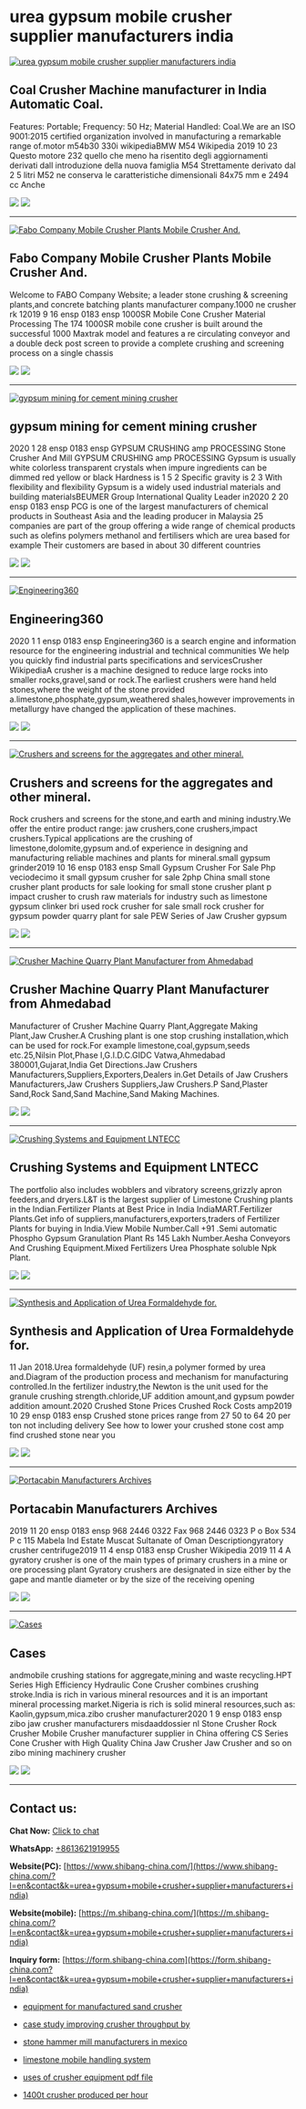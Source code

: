 # urea gypsum mobile crusher supplier manufacturers india

<a href="https://swt.shibang-china.com/?l=en&img&k=urea+gypsum+mobile+crusher+supplier+manufacturers+india" target="_blank">![urea gypsum mobile crusher supplier manufacturers india](http://static.shibang-china.com/all-800x300/1223.jpg)</a>

## Coal Crusher Machine manufacturer in India Automatic Coal.
Features: Portable; Frequency: 50 Hz; Material Handled: Coal.We are an ISO 9001:2015 certified organization involved in manufacturing a remarkable range of.motor m54b30 330i wikipediaBMW M54 Wikipedia 2019 10 23 Questo motore 232 quello che meno ha risentito degli aggiornamenti derivati dall introduzione della nuova famiglia M54 Strettamente derivato dal 2 5 litri M52 ne conserva le caratteristiche dimensionali 84x75 mm e 2494 cc Anche


<a href="https://whatsapp.shibangsoft.com/WhatsApp.php" target="_blank" title="WhatsApp">![](http://static.shibang-china.com/icon/whatsapp.png)</a> <a href="https://swt.shibang-china.com/?l=en&icon&k=urea+gypsum+mobile+crusher+supplier+manufacturers+india" target="_blank">![](http://static.shibang-china.com/icon/chat-en.png)</a>

---

<a href="https://swt.shibang-china.com/?l=en&img&k=urea+gypsum+mobile+crusher+supplier+manufacturers+india" target="_blank">![Fabo Company Mobile Crusher Plants Mobile Crusher And.](http://static.shibang-china.com/all-800x300/198.jpg)</a>

## Fabo Company Mobile Crusher Plants Mobile Crusher And.
Welcome to FABO Company Website; a leader stone crushing &amp; screening plants,and concrete batching plants manufacturer company.1000 ne crusher rk 12019 9 16 ensp 0183 ensp 1000SR Mobile Cone Crusher Material Processing The 174 1000SR mobile cone crusher is built around the successful 1000 Maxtrak model and features a re circulating conveyor and a double deck post screen to provide a complete crushing and screening process on a single chassis


<a href="https://whatsapp.shibangsoft.com/WhatsApp.php" target="_blank" title="WhatsApp">![](http://static.shibang-china.com/icon/whatsapp.png)</a> <a href="https://swt.shibang-china.com/?l=en&icon&k=urea+gypsum+mobile+crusher+supplier+manufacturers+india" target="_blank">![](http://static.shibang-china.com/icon/chat-en.png)</a>

---

<a href="https://swt.shibang-china.com/?l=en&img&k=urea+gypsum+mobile+crusher+supplier+manufacturers+india" target="_blank">![gypsum mining for cement mining crusher](http://static.shibang-china.com/all-800x300/1442.jpg)</a>

## gypsum mining for cement mining crusher
2020 1 28 ensp 0183 ensp GYPSUM CRUSHING amp PROCESSING Stone Crusher And Mill GYPSUM CRUSHING amp PROCESSING Gypsum is usually white colorless transparent crystals when impure ingredients can be dimmed red yellow or black Hardness is 1 5 2 Specific gravity is 2 3 With flexibility and flexibility Gypsum is a widely used industrial materials and building materialsBEUMER Group International Quality Leader in2020 2 20 ensp 0183 ensp PCG is one of the largest manufacturers of chemical products in Southeast Asia and the leading producer in Malaysia 25 companies are part of the group offering a wide range of chemical products such as olefins polymers methanol and fertilisers which are urea based for example Their customers are based in about 30 different countries


<a href="https://whatsapp.shibangsoft.com/WhatsApp.php" target="_blank" title="WhatsApp">![](http://static.shibang-china.com/icon/whatsapp.png)</a> <a href="https://swt.shibang-china.com/?l=en&icon&k=urea+gypsum+mobile+crusher+supplier+manufacturers+india" target="_blank">![](http://static.shibang-china.com/icon/chat-en.png)</a>

---

<a href="https://swt.shibang-china.com/?l=en&img&k=urea+gypsum+mobile+crusher+supplier+manufacturers+india" target="_blank">![Engineering360](http://static.shibang-china.com/all-800x300/318.jpg)</a>

## Engineering360
2020 1 1 ensp 0183 ensp Engineering360 is a search engine and information resource for the engineering industrial and technical communities We help you quickly find industrial parts specifications and servicesCrusher WikipediaA crusher is a machine designed to reduce large rocks into smaller rocks,gravel,sand or rock.The earliest crushers were hand held stones,where the weight of the stone provided a.limestone,phosphate,gypsum,weathered shales,however improvements in metallurgy have changed the application of these machines.


<a href="https://whatsapp.shibangsoft.com/WhatsApp.php" target="_blank" title="WhatsApp">![](http://static.shibang-china.com/icon/whatsapp.png)</a> <a href="https://swt.shibang-china.com/?l=en&icon&k=urea+gypsum+mobile+crusher+supplier+manufacturers+india" target="_blank">![](http://static.shibang-china.com/icon/chat-en.png)</a>

---

<a href="https://swt.shibang-china.com/?l=en&img&k=urea+gypsum+mobile+crusher+supplier+manufacturers+india" target="_blank">![Crushers and screens for the aggregates and other mineral.](http://static.shibang-china.com/all-800x300/276.jpg)</a>

## Crushers and screens for the aggregates and other mineral.
Rock crushers and screens for the stone,and earth and mining industry.We offer the entire product range: jaw crushers,cone crushers,impact crushers.Typical applications are the crushing of limestone,dolomite,gypsum and.of experience in designing and manufacturing reliable machines and plants for mineral.small gypsum grinder2019 10 16 ensp 0183 ensp Small Gypsum Crusher For Sale Php veciodecimo it small gypsum crusher for sale 2php China small stone crusher plant products for sale looking for small stone crusher plant p impact crusher to crush raw materials for industry such as limestone gypsum clinker bri used rock crusher for sale small rock crusher for gypsum powder quarry plant for sale PEW Series of Jaw Crusher gypsum


<a href="https://whatsapp.shibangsoft.com/WhatsApp.php" target="_blank" title="WhatsApp">![](http://static.shibang-china.com/icon/whatsapp.png)</a> <a href="https://swt.shibang-china.com/?l=en&icon&k=urea+gypsum+mobile+crusher+supplier+manufacturers+india" target="_blank">![](http://static.shibang-china.com/icon/chat-en.png)</a>

---

<a href="https://swt.shibang-china.com/?l=en&img&k=urea+gypsum+mobile+crusher+supplier+manufacturers+india" target="_blank">![Crusher Machine Quarry Plant Manufacturer from Ahmedabad](http://static.shibang-china.com/all-800x300/725.jpg)</a>

## Crusher Machine Quarry Plant Manufacturer from Ahmedabad
Manufacturer of Crusher Machine Quarry Plant,Aggregate Making Plant,Jaw Crusher.A Crushing plant is one stop crushing installation,which can be used for rock.For example limestone,coal,gypsum,seeds etc.25,Nilsin Plot,Phase I,G.I.D.C.GIDC Vatwa,Ahmedabad 380001,Gujarat,India Get Directions.Jaw Crushers Manufacturers,Suppliers,Exporters,Dealers in.Get Details of Jaw Crushers Manufacturers,Jaw Crushers Suppliers,Jaw Crushers.P Sand,Plaster Sand,Rock Sand,Sand Machine,Sand Making Machines.


<a href="https://whatsapp.shibangsoft.com/WhatsApp.php" target="_blank" title="WhatsApp">![](http://static.shibang-china.com/icon/whatsapp.png)</a> <a href="https://swt.shibang-china.com/?l=en&icon&k=urea+gypsum+mobile+crusher+supplier+manufacturers+india" target="_blank">![](http://static.shibang-china.com/icon/chat-en.png)</a>

---

<a href="https://swt.shibang-china.com/?l=en&img&k=urea+gypsum+mobile+crusher+supplier+manufacturers+india" target="_blank">![Crushing Systems and Equipment LNTECC](http://static.shibang-china.com/all-800x300/1206.jpg)</a>

## Crushing Systems and Equipment LNTECC
The portfolio also includes wobblers and vibratory screens,grizzly apron feeders,and dryers.L&amp;T is the largest supplier of Limestone Crushing plants in the Indian.Fertilizer Plants at Best Price in India IndiaMART.Fertilizer Plants.Get info of suppliers,manufacturers,exporters,traders of Fertilizer Plants for buying in India.View Mobile Number.Call +91 .Semi automatic Phospho Gypsum Granulation Plant Rs 145 Lakh Number.Aesha Conveyors And Crushing Equipment.Mixed Fertilizers Urea Phosphate soluble Npk Plant.


<a href="https://whatsapp.shibangsoft.com/WhatsApp.php" target="_blank" title="WhatsApp">![](http://static.shibang-china.com/icon/whatsapp.png)</a> <a href="https://swt.shibang-china.com/?l=en&icon&k=urea+gypsum+mobile+crusher+supplier+manufacturers+india" target="_blank">![](http://static.shibang-china.com/icon/chat-en.png)</a>

---

<a href="https://swt.shibang-china.com/?l=en&img&k=urea+gypsum+mobile+crusher+supplier+manufacturers+india" target="_blank">![Synthesis and Application of Urea Formaldehyde for.](http://static.shibang-china.com/all-800x300/527.jpg)</a>

## Synthesis and Application of Urea Formaldehyde for.
11 Jan 2018.Urea formaldehyde (UF) resin,a polymer formed by urea and.Diagram of the production process and mechanism for manufacturing controlled.In the fertilizer industry,the Newton is the unit used for the granule crushing strength.chloride,UF addition amount,and gypsum powder addition amount.2020 Crushed Stone Prices Crushed Rock Costs amp2019 10 29 ensp 0183 ensp Crushed stone prices range from 27 50 to 64 20 per ton not including delivery See how to lower your crushed stone cost amp find crushed stone near you


<a href="https://whatsapp.shibangsoft.com/WhatsApp.php" target="_blank" title="WhatsApp">![](http://static.shibang-china.com/icon/whatsapp.png)</a> <a href="https://swt.shibang-china.com/?l=en&icon&k=urea+gypsum+mobile+crusher+supplier+manufacturers+india" target="_blank">![](http://static.shibang-china.com/icon/chat-en.png)</a>

---

<a href="https://swt.shibang-china.com/?l=en&img&k=urea+gypsum+mobile+crusher+supplier+manufacturers+india" target="_blank">![Portacabin Manufacturers Archives](http://static.shibang-china.com/all-800x300/1274.jpg)</a>

## Portacabin Manufacturers Archives
2019 11 20 ensp 0183 ensp 968 2446 0322 Fax 968 2446 0323 P o Box 534 P c 115 Mabela Ind Estate Muscat Sultanate of Oman Descriptiongyratory crusher centrifuge2019 11 4 ensp 0183 ensp Crusher Wikipedia 2019 11 4 A gyratory crusher is one of the main types of primary crushers in a mine or ore processing plant Gyratory crushers are designated in size either by the gape and mantle diameter or by the size of the receiving opening


<a href="https://whatsapp.shibangsoft.com/WhatsApp.php" target="_blank" title="WhatsApp">![](http://static.shibang-china.com/icon/whatsapp.png)</a> <a href="https://swt.shibang-china.com/?l=en&icon&k=urea+gypsum+mobile+crusher+supplier+manufacturers+india" target="_blank">![](http://static.shibang-china.com/icon/chat-en.png)</a>

---

<a href="https://swt.shibang-china.com/?l=en&img&k=urea+gypsum+mobile+crusher+supplier+manufacturers+india" target="_blank">![Cases](http://static.shibang-china.com/all-800x300/388.jpg)</a>

## Cases
andmobile crushing stations for aggregate,mining and waste recycling.HPT Series High Efficiency Hydraulic Cone Crusher combines crushing stroke.India is rich in various mineral resources and it is an important mineral processing market.Nigeria is rich is solid mineral resources,such as: Kaolin,gypsum,mica.zibo crusher manufacturer2020 1 9 ensp 0183 ensp zibo jaw crusher manufacturers misdaaddossier nl Stone Crusher Rock Crusher Mobile Crusher manufacturer supplier in China offering CS Series Cone Crusher with High Quality China Jaw Crusher Jaw Crusher and so on zibo mining machinery crusher


<a href="https://whatsapp.shibangsoft.com/WhatsApp.php" target="_blank" title="WhatsApp">![](http://static.shibang-china.com/icon/whatsapp.png)</a> <a href="https://swt.shibang-china.com/?l=en&icon&k=urea+gypsum+mobile+crusher+supplier+manufacturers+india" target="_blank">![](http://static.shibang-china.com/icon/chat-en.png)</a>

---
## Contact us:

**Chat Now:** [Click to chat](https://swt.shibang-china.com?l=en&contact&k=urea+gypsum+mobile+crusher+supplier+manufacturers+india)

**WhatsApp:**  [+8613621919955](https://whatsapp.shibangsoft.com/WhatsApp.php)

**Website(PC):** [https://www.shibang-china.com/](https://www.shibang-china.com/?l=en&contact&k=urea+gypsum+mobile+crusher+supplier+manufacturers+india)

**Website(mobile):** [https://m.shibang-china.com/](https://m.shibang-china.com/?l=en&contact&k=urea+gypsum+mobile+crusher+supplier+manufacturers+india)

**Inquiry form:** [https://form.shibang-china.com](https://form.shibang-china.com?l=en&contact&k=urea+gypsum+mobile+crusher+supplier+manufacturers+india)

* [equipment for manufactured sand crusher](../166/equipment%20for%20manufactured%20sand%20crusher.md)

* [case study improving crusher throughput by](../169/case%20study%20improving%20crusher%20throughput%20by.md)

* [stone hammer mill manufacturers in mexico](../163/stone%20hammer%20mill%20manufacturers%20in%20mexico.md)

* [limestone mobile handling system](../164/limestone%20mobile%20handling%20system.md)

* [uses of crusher equipment pdf file](../167/uses%20of%20crusher%20equipment%20pdf%20file.md)

* [1400t crusher produced per hour](../165/1400t%20crusher%20produced%20per%20hour.md)